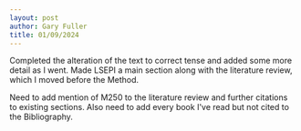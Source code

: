 ```yaml
---
layout: post
author: Gary Fuller
title: 01/09/2024
---
```


Completed the alteration of the text to correct tense and added some more detail as I went. Made LSEPI a main section along with the literature review, which I moved before the Method. 

Need to add mention of M250 to the literature review and further citations to existing sections. Also need to add every book I've read but not cited to the Bibliography.
